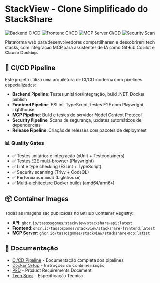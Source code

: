 # StackView - Clone Simplificado do StackShare

[![Backend CI/CD](https://github.com/tassosgomes/stackview/actions/workflows/backend.yml/badge.svg)](https://github.com/tassosgomes/stackview/actions/workflows/backend.yml)
[![Frontend CI/CD](https://github.com/tassosgomes/stackview/actions/workflows/frontend.yml/badge.svg)](https://github.com/tassosgomes/stackview/actions/workflows/frontend.yml)
[![MCP Server CI/CD](https://github.com/tassosgomes/stackview/actions/workflows/mcp.yml/badge.svg)](https://github.com/tassosgomes/stackview/actions/workflows/mcp.yml)
[![Security Scan](https://github.com/tassosgomes/stackview/actions/workflows/security.yml/badge.svg)](https://github.com/tassosgomes/stackview/actions/workflows/security.yml)

Plataforma web para desenvolvedores compartilharem e descobrirem tech stacks, com integração MCP para assistentes de IA como GitHub Copilot e Claude Desktop.

## 🚀 CI/CD Pipeline

Este projeto utiliza uma arquitetura de CI/CD moderna com pipelines especializados:

- **Backend Pipeline**: Testes unitários/integração, build .NET, Docker publish
- **Frontend Pipeline**: ESLint, TypeScript, testes E2E com Playwright, Lighthouse
- **MCP Pipeline**: Build e testes do servidor Model Context Protocol  
- **Security Pipeline**: Scans de segurança, updates automáticos de dependências
- **Release Pipeline**: Criação de releases com pacotes de deployment

### 📊 Quality Gates

- ✅ Testes unitários e integração (xUnit + Testcontainers)
- ✅ Testes E2E multi-browser (Playwright)
- ✅ Lint e type checking (ESLint + TypeScript)
- ✅ Security scanning (Trivy + CodeQL)  
- ✅ Performance audit (Lighthouse)
- ✅ Multi-architecture Docker builds (amd64/arm64)

## 📦 Container Images

Todas as imagens são publicadas no GitHub Container Registry:

- **API**: `ghcr.io/tassosgomes/stackview/stackshare-api:latest`
- **Frontend**: `ghcr.io/tassosgomes/stackview/stackshare-frontend:latest`  
- **MCP Server**: `ghcr.io/tassosgomes/stackview/stackshare-mcp:latest`

## 📖 Documentação

- [CI/CD Pipeline](docs/ci-cd.md) - Documentação completa dos pipelines
- [Docker Setup](DOCKER.md) - Instruções de containerização
- [PRD](docs/prd.md) - Product Requirements Document
- [Tech Spec](tasks/prd-clone-simplificado-stackshare/techspec.md) - Especificação Técnica